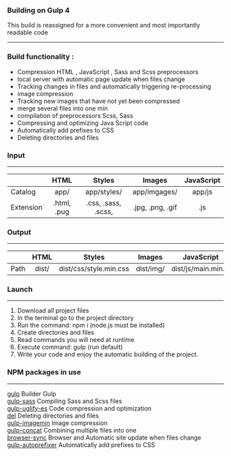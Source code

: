 ### Building on Gulp 4

This build is reassigned for a more convenient and most importantly readable code 

---
### Build functionality :
+ Сompression HTML , JavaScript , Sass and Scss preprocessors
+ local server with automatic page update when files change
+ Tracking changes in files and automatically triggering re-processing
+ image compression
+ Tracking new images that have not yet been compressed
+ merge several files into one min
+ compilation of preprocessors Scss, Sass
+ Compressing and optimizing Java Script code
+ Automatically add prefixes to CSS
+ Deleting directories and files

### Input
---
|               |     HTML     |         Styles         |        Images        |JavaScript|
| ------------- |:------------:| :--------------------: | :------------------: |:--------:|
| Catalog       |     app/     |      app/styles/       |     app/imgages/     |  app/js  |
| Extension     | .html, .pug  |   .css, .sass, .scss,  |   .jpg, .png, .gif   |   .js    |

### Output
---
|        |     HTML     |         Styles         |    Images     |     JavaScript     |
| ------ |:------------:| :--------------------: | :----------: |:-------------------:|
| Path   |     dist/    | dist/css/style.min.css |  dist/img/   | dist/js/main.min.js |

### Launch
---
1. Download all project files
2. In the terminal go to the project directory
3. Run the command: npm i (node.js must be installed)
4. Create directories and files
5. Read commands you will need at runtime
6. Execute command: gulp (run default)
7. Write your code and enjoy the automatic building of the project.

### NPM packages in use
---
<a href="https://www.npmjs.com/package/gulp" rel="nofollow">gulp</a> Builder Gulp <br>
<a href="https://www.npmjs.com/package/gulp-sass" rel="nofollow">gulp-sass</a> Compiling Sass and Scss files <br>
<a href="https://www.npmjs.com/package/gulp-uglify-es" rel="nofollow">gulp-uglify-es</a> Code compression and optimization <br>
<a href="https://www.npmjs.com/package/del" rel="nofollow">del</a> Deleting directories and files <br>
<a href="https://www.npmjs.com/package/gulp-imagemin" rel="nofollow">gulp-imagemin</a> Image compression <br>
<a href="https://www.npmjs.com/package/gulp-concat" rel="nofollow">gulp-concat</a> Combining multiple files into one <br>
<a href="https://browsersync.io/docs/gulp" rel="nofollow">browser-sync</a> Browser and Automatic site update when files change <br>
<a href="https://www.npmjs.com/package/gulp-autoprefixer" rel="nofollow">gulp-autoprefixer</a> Automatically add prefixes to CSS <br>
